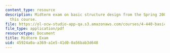 ```yaml
---
content_type: resource
description: Midterm exam on basic structure design from the Spring 2007 version of
  this course.
file: https://ol-ocw-studio-app-qa.s3.amazonaws.com/courses/4-440-basic-structural-design-spring-2009/45924a0aa369a1e541d00a56bab3d648_MIT4_440s09_exam01_2007.pdf
file_type: application/pdf
resourcetype: Document
title: Midterm Exam
uid: 45924a0a-a369-a1e5-41d0-0a56bab3d648
---
```

